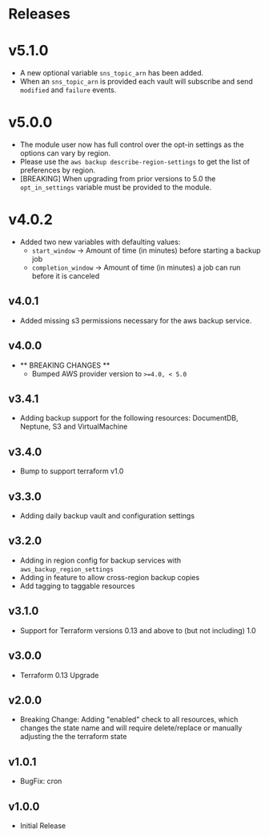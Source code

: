 # Releases

# v5.1.0
- A new optional variable `sns_topic_arn` has been added.
- When an `sns_topic_arn` is provided each vault will subscribe and send `modified` and `failure` events.

# v5.0.0

- The module user now has full control over the opt-in settings as the options can vary by region.
- Please use the `aws backup describe-region-settings` to get the list of preferences by region.
- [BREAKING] When upgrading from prior versions to 5.0 the `opt_in_settings` variable must be provided to the module.

# v4.0.2

- Added two new variables with defaulting values:
  - `start_window` -> Amount of time (in minutes) before starting a backup job
  - `completion_window` -> Amount of time (in minutes) a job can run before it is canceled

## v4.0.1

- Added missing s3 permissions necessary for the aws backup service.

## v4.0.0

- ** BREAKING CHANGES **
  - Bumped AWS provider version to `>=4.0, < 5.0`

## v3.4.1
* Adding backup support for the following resources: DocumentDB, Neptune, S3 and VirtualMachine

## v3.4.0
* Bump to support terraform v1.0

## v3.3.0
* Adding daily backup vault and configuration settings

## v3.2.0

* Adding in region config for backup services with `aws_backup_region_settings`
* Adding in feature to allow cross-region backup copies
* Add tagging to taggable resources

## v3.1.0

* Support for Terraform versions 0.13 and above to (but not including) 1.0

## v3.0.0

* Terraform 0.13 Upgrade

## v2.0.0

* Breaking Change: Adding "enabled" check to all resources, which changes the state name and will require delete/replace or manually adjusting the the terraform state

## v1.0.1

* BugFix: cron

## v1.0.0

* Initial Release
